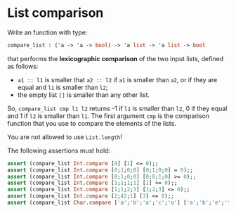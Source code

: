# List comparison

Write an function with type:
```ocaml
compare_list : ('a -> 'a -> bool) -> 'a list -> 'a list -> bool
```
that performs the **lexicographic comparison** of the two input lists, defined as follows:
* `a1 :: l1` is smaller that `a2 :: l2` if `a1` is smaller than `a2`, or if they are equal and `l1` is smaller than `l2`;
* the empty list `[]` is smaller than any other list.

So, `compare_list cmp l1 l2` returns -1 if `l1` is smaller than `l2`, 0 if they equal and 1 if `l2` is smaller than `l1`. The first argument `cmp` is the comparison function that you use to compare the elements of the lists.

You are not allowed to use `List.length`!

The following assertions must hold:
```ocaml
assert (compare_list Int.compare [0] [1] <= 0);;
assert (compare_list Int.compare [0;1;0;0] [0;1;0;0] = 0);;
assert (compare_list Int.compare [0;1;0;0] [0;0;1;0] >= 0);;
assert (compare_list Int.compare [1;1;1;1] [1] >= 0);;
assert (compare_list Int.compare [1;1;2;3] [1;2;3] <= 0);;
assert (compare_list Int.compare [2;42;1] [3] <= 0);;
assert (compare_list Char.compare ['a';'b';'a';'c';'o'] ['a';'b';'e';'t';'e'] <= 0);;
```

